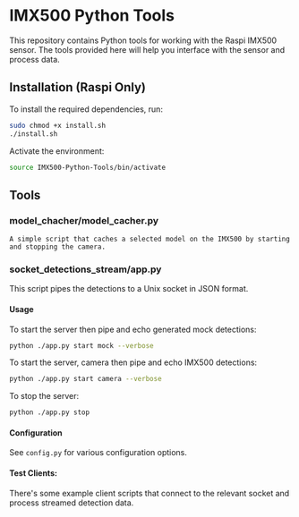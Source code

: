 # IMX500 Python Tools

This repository contains Python tools for working with the Raspi IMX500 sensor. The tools provided here will help you interface with the sensor and process data.

## Installation (Raspi Only)

To install the required dependencies, run:

```bash
sudo chmod +x install.sh
./install.sh
```
Activate the environment:

```bash
source IMX500-Python-Tools/bin/activate
```
## Tools

### model_chacher/model_cacher.py

    A simple script that caches a selected model on the IMX500 by starting and stopping the camera. 

### socket_detections_stream/app.py

This script pipes the detections to a Unix socket in JSON format.

#### Usage

To start the server then pipe and echo generated mock detections:

```bash
python ./app.py start mock --verbose
```

To start the server, camera then pipe and echo IMX500 detections:

```bash
python ./app.py start camera --verbose
```

To stop the server:

```bash
python ./app.py stop
```

#### Configuration

See `config.py` for various configuration options.

#### Test Clients:

There's some example client scripts that connect to the relevant socket and process streamed detection data.

